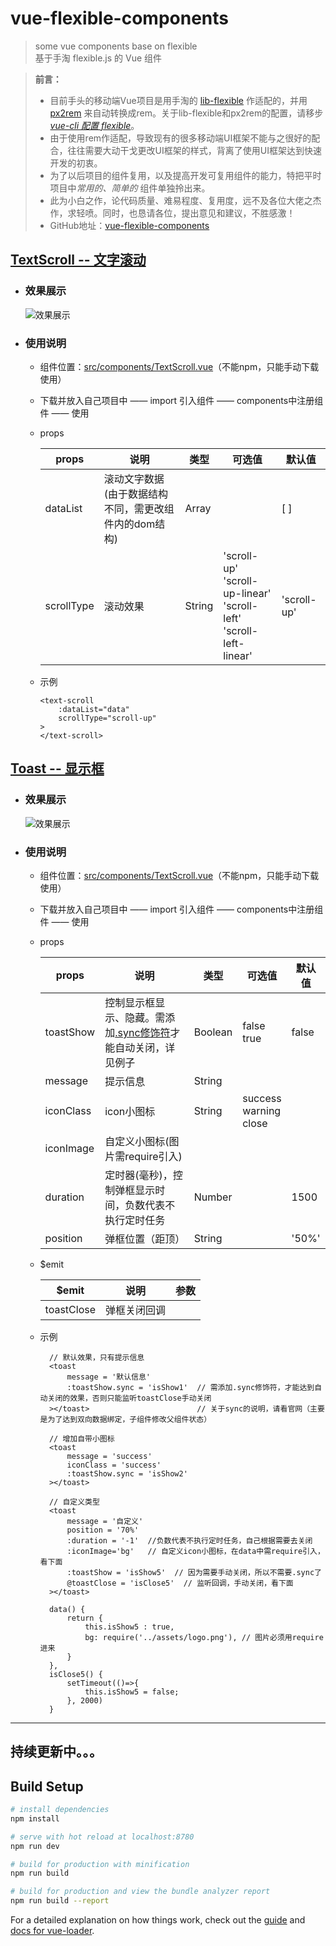 # vue-flexible-components

> some vue components base on flexible<br>
基于手淘 flexible.js 的 Vue 组件

> **前言：**
> - 目前手头的移动端Vue项目是用手淘的 [lib-flexible](https://github.com/amfe/lib-flexible/tree/master) 作适配的，并用 [px2rem](https://www.npmjs.com/package/px2rem) 来自动转换成rem。关于lib-flexible和px2rem的配置，请移步 *[vue-cli 配置 flexible](https://segmentfault.com/a/1190000011883121)*。
> - 由于使用rem作适配，导致现有的很多移动端UI框架不能与之很好的配合，往往需要大动干戈更改UI框架的样式，背离了使用UI框架达到快速开发的初衷。
> - 为了以后项目的组件复用，以及提高开发可复用组件的能力，特把平时项目中*常用的、简单的* 组件单独拎出来。
> - 此为小白之作，论代码质量、难易程度、复用度，远不及各位大佬之杰作，求轻喷。同时，也恳请各位，提出意见和建议，不胜感激！
> -  GitHub地址：[vue-flexible-components](https://github.com/bingyang519/vueFlexibleComponents)

## [TextScroll -- 文字滚动](https://segmentfault.com/a/1190000012432631)

- ### 效果展示
  ![效果展示](https://sfault-image.b0.upaiyun.com/210/767/2107671534-5a3267d06e99b_articlex)
- ### 使用说明
  - 组件位置：[src/components/TextScroll.vue](https://github.com/bingyang519/vueFlexibleComponents/tree/master/src/components)（不能npm，只能手动下载使用）
  - 下载并放入自己项目中 —— import 引入组件 —— components中注册组件 —— 使用
  - props

    | props| 说明 | 类型 | 可选值 | 默认值
    | - | - | - | - | - |
    | dataList | 滚动文字数据<br>(由于数据结构不同，需更改组件内的dom结构) | Array | | [ ] |
    | scrollType | 滚动效果 | String | 'scroll-up'</br>'scroll-up-linear'</br>'scroll-left'</br>'scroll-left-linear' | 'scroll-up'
  - 示例
    ```
    <text-scroll
        :dataList="data"
        scrollType="scroll-up"
    >
    </text-scroll>
    ```
## [Toast -- 显示框](https://segmentfault.com/a/1190000012432631)

- ### 效果展示
  ![效果展示](https://sfault-image.b0.upaiyun.com/408/670/4086701058-5a40edd6eec66_articlex)
- ### 使用说明
  - 组件位置：[src/components/TextScroll.vue](https://github.com/bingyang519/vueFlexibleComponents/tree/master/src/components)（不能npm，只能手动下载使用）
  - 下载并放入自己项目中 —— import 引入组件 —— components中注册组件 —— 使用
  - props

      | props| 说明 | 类型 | 可选值 | 默认值 |
      | - | - | - | - | - |
      | toastShow | 控制显示框显示、隐藏。需添加[.sync修饰符](https://cn.vuejs.org/v2/guide/components.html#sync-修饰符)才能自动关闭，详见例子 | Boolean| false</br>true | false |
      | message| 提示信息 | String |  |  |
      | iconClass| icon小图标| String| success</br>warning</br>close |  |
      | iconImage| 自定义小图标(图片需require引入) |  | |  |
      | duration| 定时器(毫秒)，控制弹框显示时间，负数代表不执行定时任务| Number|  | 1500 |
      | position| 弹框位置（距顶） | String |  | '50%' |

  -  $emit

      | $emit| 说明 | 参数 |
      | - | - | - |
      | toastClose| 弹框关闭回调 |  |

   - 示例
      ```vue
        // 默认效果，只有提示信息
        <toast
            message = '默认信息'
            :toastShow.sync = 'isShow1'  // 需添加.sync修饰符，才能达到自动关闭的效果，否则只能监听toastClose手动关闭
        ></toast>                        // 关于sync的说明，请看官网（主要是为了达到双向数据绑定，子组件修改父组件状态）

        // 增加自带小图标
        <toast
            message = 'success'
            iconClass = 'success'
            :toastShow.sync = 'isShow2'
        ></toast>
      ```
      ```vue
        // 自定义类型
        <toast
            message = '自定义'
            position = '70%'
            :duration = '-1'  //负数代表不执行定时任务，自己根据需要去关闭
            :iconImage='bg'   // 自定义icon小图标，在data中需require引入，看下面
            :toastShow = 'isShow5'  // 因为需要手动关闭，所以不需要.sync了
            @toastClose = 'isClose5'  // 监听回调，手动关闭，看下面
        ></toast>

        data() {
            return {
                this.isShow5 : true,
                bg: require('../assets/logo.png'), // 图片必须用require进来
            }
        },
        isClose5() {
            setTimeout(()=>{
                this.isShow5 = false;
            }, 2000)
        }
      ```

---
## 持续更新中。。。
## Build Setup

``` bash
# install dependencies
npm install

# serve with hot reload at localhost:8780
npm run dev

# build for production with minification
npm run build

# build for production and view the bundle analyzer report
npm run build --report
```

For a detailed explanation on how things work, check out the [guide](http://vuejs-templates.github.io/webpack/) and [docs for vue-loader](http://vuejs.github.io/vue-loader).
